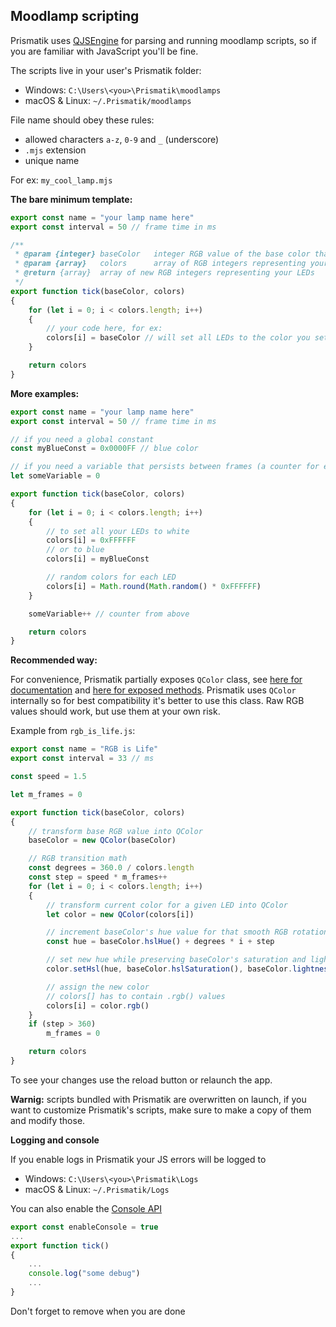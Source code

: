 Moodlamp scripting
---------
Prismatik uses [QJSEngine](https://doc.qt.io/qt-5/qjsengine.html) for parsing and running moodlamp scripts, so if you are familiar with JavaScript you'll be fine.

The scripts live in your user's Prismatik folder:
- Windows: `C:\Users\<you>\Prismatik\moodlamps`
- macOS & Linux: `~/.Prismatik/moodlamps`

File name should obey these rules:
- allowed characters `a-z`, `0-9` and `_` (underscore)
- `.mjs` extension
- unique name

For ex: `my_cool_lamp.mjs`


**The bare minimum template:**
```js
export const name = "your lamp name here"
export const interval = 50 // frame time in ms

/**
 * @param {integer}	baseColor	integer RGB value of the base color that is selected in Prismatik
 * @param {array}	colors		array of RGB integers representing your LEDs
 * @return {array}	array of new RGB integers representing your LEDs
 */
export function tick(baseColor, colors)
{
	for (let i = 0; i < colors.length; i++)
	{
		// your code here, for ex:
		colors[i] = baseColor // will set all LEDs to the color you set in Prismatik
	}

	return colors
}
```


**More examples:**

```js
export const name = "your lamp name here"
export const interval = 50 // frame time in ms

// if you need a global constant
const myBlueConst = 0x0000FF // blue color

// if you need a variable that persists between frames (a counter for ex), declare it here
let someVariable = 0

export function tick(baseColor, colors)
{
	for (let i = 0; i < colors.length; i++)
	{
		// to set all your LEDs to white
		colors[i] = 0xFFFFFF
		// or to blue
		colors[i] = myBlueConst

		// random colors for each LED
		colors[i] = Math.round(Math.random() * 0xFFFFFF)
	}

	someVariable++ // counter from above

	return colors
}

```

**Recommended way:**

For convenience, Prismatik partially exposes `QColor` class, see [here for documentation](https://doc.qt.io/qt-5/qcolor.html) and [here for exposed methods](/Software/src/QColorMetaWrapper.hpp).
Prismatik uses `QColor` internally so for best compatibility it's better to use this class.
Raw RGB values should work, but use them at your own risk.

Example from `rgb_is_life.js`:
```js
export const name = "RGB is Life"
export const interval = 33 // ms

const speed = 1.5

let m_frames = 0

export function tick(baseColor, colors)
{
	// transform base RGB value into QColor
	baseColor = new QColor(baseColor)

	// RGB transition math
	const degrees = 360.0 / colors.length
	const step = speed * m_frames++
	for (let i = 0; i < colors.length; i++)
	{
		// transform current color for a given LED into QColor
		let color = new QColor(colors[i])

		// increment baseColor's hue value for that smooth RGB rotation
		const hue = baseColor.hslHue() + degrees * i + step

		// set new hue while preserving baseColor's saturation and lightness
		color.setHsl(hue, baseColor.hslSaturation(), baseColor.lightness())

		// assign the new color
		// colors[] has to contain .rgb() values
		colors[i] = color.rgb()
	}
	if (step > 360)
		m_frames = 0

	return colors
}
```


To see your changes use the reload button or relaunch the app.


**Warnig:** scripts bundled with Prismatik are overwritten on launch, if you want to customize Prismatik's scripts, make sure to make a copy of them and modify those.


**Logging and console**

If you enable logs in Prismatik your JS errors will be logged to
- Windows: `C:\Users\<you>\Prismatik\Logs`
- macOS & Linux: `~/.Prismatik/Logs`


You can also enable the [Console API](https://doc.qt.io/qt-5/qtquick-debugging.html#console-api)

```js
export const enableConsole = true
...
export function tick()
{
	...
	console.log("some debug")
	...
}
```

Don't forget to remove when you are done
